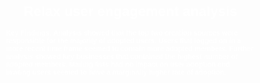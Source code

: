 <h1 align="center" style="color:#FFFFFF; font-family: 'Arial', sans-serif;">Relax user engagement analysis</h1> <p align="left" style="color:#FFFFFF; font-family: 'Verdana', sans-serif;"><b>Key Findings: Analysis showed that the top two creation sources were responsible for the majority of adopted users. Users that logged on in a more recent time frame seemed to contain more adopted members. Further analysis showed key businesses that contained the highest number of adopted members. Mailing lists had no impact on user adoption and inviting users seemed to have a marginally higher rate of adoption.</b> </p>
